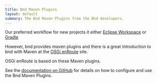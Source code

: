 ```yaml
---
title: Bnd Maven Plugins
layout: default
summary: The Bnd Maven Plugins from the Bnd developers.
---
```


Our preferred workflow for new projects it either [Eclipse Workspace](https://bndtools.org/) or [Gradle](/tools/bnd-gradle.html)

However, bnd provides maven plugins
and there is a great introduction to bnd with Maven at the [OSGi enRoute](https://enroute.osgi.org/) site.

OSGi enRoute is based on these Maven plugins.

See the [documentation on GitHub][1] for details on how to configure and use the Bnd Maven Plugins.

[1]: https://github.com/bndtools/bnd/blob/master/maven/README.md
